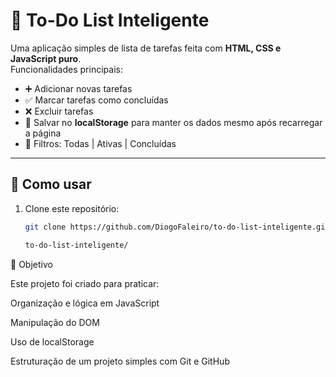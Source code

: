 # 📝 To-Do List Inteligente

Uma aplicação simples de lista de tarefas feita com **HTML, CSS e JavaScript puro**.  
Funcionalidades principais:

- ➕ Adicionar novas tarefas
- ✅ Marcar tarefas como concluídas
- ❌ Excluir tarefas
- 💾 Salvar no **localStorage** para manter os dados mesmo após recarregar a página
- 🔎 Filtros: Todas | Ativas | Concluídas

---

## 🚀 Como usar
1. Clone este repositório:
   ```bash
   git clone https://github.com/DiogoFaleiro/to-do-list-inteligente.git

   to-do-list-inteligente/

🎯 Objetivo

Este projeto foi criado para praticar:

Organização e lógica em JavaScript

Manipulação do DOM

Uso de localStorage

Estruturação de um projeto simples com Git e GitHub